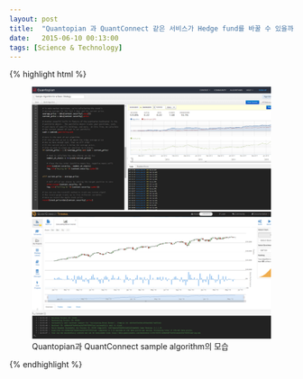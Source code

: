 ```yaml
---
layout: post
title:  "Quantopian 과 QuantConnect 같은 서비스가 Hedge fund를 바꿀 수 있을까?"
date:   2015-06-10 00:13:00
tags: [Science & Technology]
---
```


{% highlight html %}
<figure class="half">
	<img src="/post_img/quantopian_sc1.png" alt="">
	<img src="/post_img/quant_connect_sc1.png" alt="">
	<figcaption>Quantopian과 QuantConnect sample algorithm의 모습</figcaption>
</figure>
{% endhighlight %}
